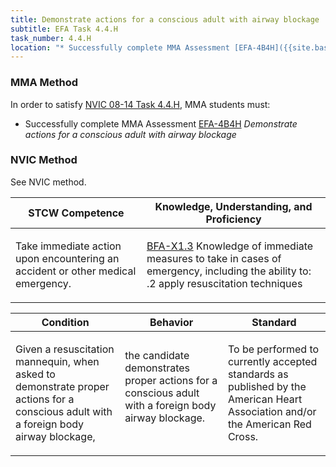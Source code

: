 ```yaml
---
title: Demonstrate actions for a conscious adult with airway blockage
subtitle: EFA Task 4.4.H 
task_number: 4.4.H
location: "* Successfully complete MMA Assessment [EFA-4B4H]({{site.baseurl}}/assessments/Common/EFA-4B4H) *Demonstrate actions for a conscious adult with airway blockage*" 
---
```



### MMA Method

In order to satisfy  [NVIC 08-14  Task  4.4.H]({{site.baseurl}}/assets/images/nvic-08-14.pdf), MMA students must:

* Successfully complete MMA Assessment [EFA-4B4H]({{site.baseurl}}/assessments/Common/EFA-4B4H) *Demonstrate actions for a conscious adult with airway blockage*


### NVIC Method

<a onclick="togglevisibility('nvic_methods')" >See NVIC method.</a>

<div id='nvic_methods' class='hide'>

<table>
<thead>
<tr>
<th class='forty'> STCW Competence </th>
<th class='sixty'> Knowledge, Understanding, and Proficiency </th>
</tr>
</thead>




<tbody>
<tr><td markdown='1'>

Take immediate action upon encountering an accident or other medical emergency.

</td><td markdown='1'>

[BFA-X1.3](../../tables/613.html#BFA-X1.3) Knowledge of immediate measures to take in cases of emergency, including the ability to:
.2  apply resuscitation techniques

</td></tr>


</tbody>
</table>


<table>
<thead>
<tr><th class='twenty'>  Condition </th><th class='twenty'> Behavior </th><th  class='sixty'>Standard </th></tr>
</thead>
<tbody >



<tr><td markdown='1'>

Given a resuscitation mannequin, when asked to demonstrate proper actions for a conscious adult with a foreign body airway blockage,

</td><td markdown='1'>

the candidate demonstrates proper actions for a conscious adult with a foreign body airway blockage.

<br>

<div class="tooltip">
<span class="tooltiptext">
</span>
</div>


</td><td markdown='1'>

To be performed to currently accepted standards as published by the American Heart Association and/or the American Red Cross.

</td></tr>
</tbody>
</table>
</div>
